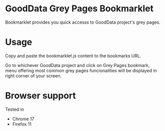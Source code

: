# GoodData Grey Pages Bookmarklet
Bookmarklet provides you quick accesss to GoodData project's grey pages.


# Usage

Copy and paste the bookmarklet.js content to the bookmarks URL.

Go to whichever GoodData project and click on Grey Pages bookmark,
menu offering most common grey pages funcionalities will be displayed in right corner of your screen.

# Browser support

Tested in

  * Chrome 17
  * Firefox 11